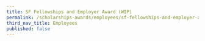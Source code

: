 ```yaml
---
title: SF Fellowships and Employer Award (WIP)
permalink: /scholarships-awards/employees/sf-fellowships-and-employer-award/
third_nav_title: Employees
published: false
---
```

